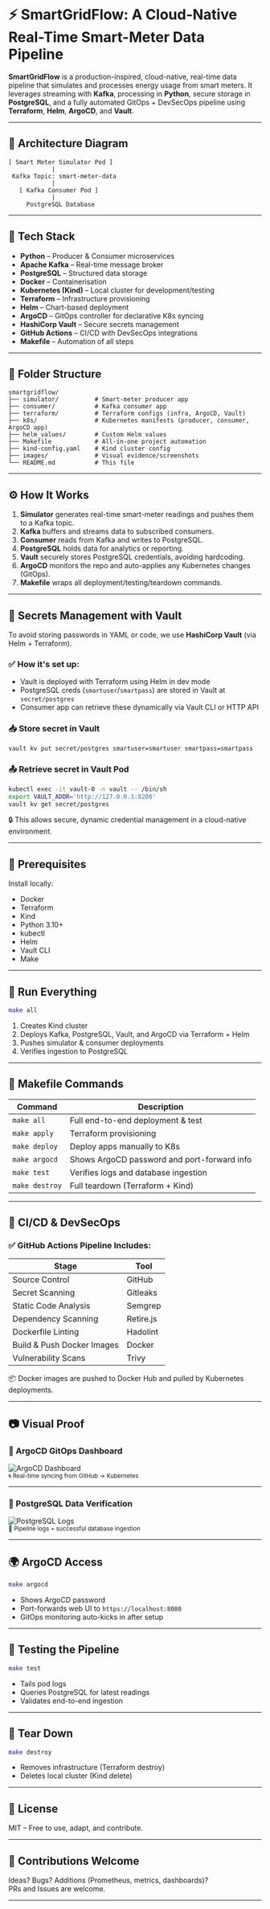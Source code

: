 
# ⚡ SmartGridFlow: A Cloud-Native Real-Time Smart-Meter Data Pipeline

**SmartGridFlow** is a production-inspired, cloud-native, real-time data pipeline that simulates and processes energy usage from smart meters. It leverages streaming with **Kafka**, processing in **Python**, secure storage in **PostgreSQL**, and a fully automated GitOps + DevSecOps pipeline using **Terraform**, **Helm**, **ArgoCD**, and **Vault**.

---

## 📐 Architecture Diagram

```
[ Smart Meter Simulator Pod ]
            |
 Kafka Topic: smart-meter-data
            |
   [ Kafka Consumer Pod ]
            |
     PostgreSQL Database
```

---

## 🚀 Tech Stack

- **Python** – Producer & Consumer microservices  
- **Apache Kafka** – Real-time message broker  
- **PostgreSQL** – Structured data storage  
- **Docker** – Containerisation  
- **Kubernetes (Kind)** – Local cluster for development/testing  
- **Terraform** – Infrastructure provisioning  
- **Helm** – Chart-based deployment  
- **ArgoCD** – GitOps controller for declarative K8s syncing  
- **HashiCorp Vault** – Secure secrets management  
- **GitHub Actions** – CI/CD with DevSecOps integrations  
- **Makefile** – Automation of all steps  

---

## 📁 Folder Structure

```
smartgridflow/
├── simulator/          # Smart-meter producer app
├── consumer/           # Kafka consumer app
├── terraform/          # Terraform configs (infra, ArgoCD, Vault)
├── k8s/                # Kubernetes manifests (producer, consumer, ArgoCD app)
├── helm_values/        # Custom Helm values
├── Makefile            # All-in-one project automation
├── kind-config.yaml    # Kind cluster config
├── images/             # Visual evidence/screenshots
└── README.md           # This file
```

---

## ⚙️ How It Works

1. **Simulator** generates real-time smart-meter readings and pushes them to a Kafka topic.
2. **Kafka** buffers and streams data to subscribed consumers.
3. **Consumer** reads from Kafka and writes to PostgreSQL.
4. **PostgreSQL** holds data for analytics or reporting.
5. **Vault** securely stores PostgreSQL credentials, avoiding hardcoding.
6. **ArgoCD** monitors the repo and auto-applies any Kubernetes changes (GitOps).
7. **Makefile** wraps all deployment/testing/teardown commands.

---

## 🔐 Secrets Management with Vault

To avoid storing passwords in YAML or code, we use **HashiCorp Vault** (via Helm + Terraform).

### ✅ How it's set up:

- Vault is deployed with Terraform using Helm in dev mode
- PostgreSQL creds (`smartuser`/`smartpass`) are stored in Vault at `secret/postgres`
- Consumer app can retrieve these dynamically via Vault CLI or HTTP API

### 📥 Store secret in Vault

```bash
vault kv put secret/postgres smartuser=smartuser smartpass=smartpass
```

### 📤 Retrieve secret in Vault Pod

```bash
kubectl exec -it vault-0 -n vault -- /bin/sh
export VAULT_ADDR='http://127.0.0.1:8200'
vault kv get secret/postgres
```

🔒 This allows secure, dynamic credential management in a cloud-native environment.

---

## 🔧 Prerequisites

Install locally:

- Docker  
- Terraform  
- Kind  
- Python 3.10+  
- kubectl  
- Helm  
- Vault CLI  
- Make

---

## 🚀 Run Everything

```bash
make all
```

1. Creates Kind cluster  
2. Deploys Kafka, PostgreSQL, Vault, and ArgoCD via Terraform + Helm  
3. Pushes simulator & consumer deployments  
4. Verifies ingestion to PostgreSQL  

---

## 🧪 Makefile Commands

| Command           | Description                                                           |
|------------------|-----------------------------------------------------------------------|
| `make all`       | Full end-to-end deployment & test                                     |
| `make apply`     | Terraform provisioning                                                |
| `make deploy`    | Deploy apps manually to K8s                                            |
| `make argocd`    | Shows ArgoCD password and port-forward info                           |
| `make test`      | Verifies logs and database ingestion                                  |
| `make destroy`   | Full teardown (Terraform + Kind)                                      |

---

## 🔁 CI/CD & DevSecOps

### ✅ GitHub Actions Pipeline Includes:

| Stage                       | Tool               |
|----------------------------|--------------------|
| Source Control             | GitHub             |
| Secret Scanning            | Gitleaks           |
| Static Code Analysis       | Semgrep            |
| Dependency Scanning        | Retire.js          |
| Dockerfile Linting         | Hadolint           |
| Build & Push Docker Images | Docker             |
| Vulnerability Scans        | Trivy              |

📦 Docker images are pushed to Docker Hub and pulled by Kubernetes deployments.

---

## 📷 Visual Proof

### 🔄 ArgoCD GitOps Dashboard

![ArgoCD Dashboard](./images/argocd.png)  
<sub>🌀 Real-time syncing from GitHub → Kubernetes</sub>

---

### 🐘 PostgreSQL Data Verification

![PostgreSQL Logs](./images/posgresql.png)  
<sub>🧪 Pipeline logs + successful database ingestion</sub>

---

## 🌍 ArgoCD Access

```bash
make argocd
```

- Shows ArgoCD password
- Port-forwards web UI to `https://localhost:8080`
- GitOps monitoring auto-kicks in after setup

---

## 🧪 Testing the Pipeline

```bash
make test
```

- Tails pod logs  
- Queries PostgreSQL for latest readings  
- Validates end-to-end ingestion  

---

## 🧼 Tear Down

```bash
make destroy
```

- Removes infrastructure (Terraform destroy)
- Deletes local cluster (Kind delete)

---

## 📄 License

MIT – Free to use, adapt, and contribute.

---

## 🤝 Contributions Welcome

Ideas? Bugs? Additions (Prometheus, metrics, dashboards)?  
PRs and Issues are welcome.

---
